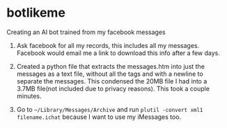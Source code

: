 # botlikeme
Creating an AI bot trained from my facebook messages

1. Ask facebook for all my records, this includes all my messages. Facebook would email me a link to download this info after a few days.

2. Created a python file that extracts the messages.htm into just the messages as a text file, without all the tags and with a newline to separate the messages. This condensed the 20MB file I had into a 3.7MB file(not included due to privacy reasons). This took a couple minutes.

3. Go to ```~/Library/Messages/Archive``` and run ```plutil -convert xml1 filename.ichat``` because I want to use my iMessages too.